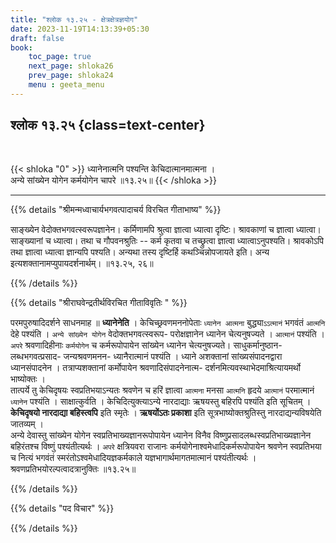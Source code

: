 ```yaml
---
title: "श्लोक १३.२५ - क्षेत्रक्षेत्रज्ञयोग"
date: 2023-11-19T14:13:39+05:30
draft: false
book:
    toc_page: true
    next_page: shloka26
    prev_page: shloka24
    menu : geeta_menu
---
```




## श्लोक १३.२५ {class=text-center}

<br/>

{{< shloka  "0"  >}}
ध्यानेनात्मनि पश्यन्ति केचिदात्मानमात्मना ।   
अन्ये सांख्येन योगेन कर्मयोगेन चापरे ॥१३.२५॥
{{< /shloka >}}

---


{{% details "श्रीमन्मध्वाचार्यभगवत्पादाचर्य विरचित  गीताभाष्य" %}}

साङ्ख्येन वेदोक्तभगवत्स्वरूपज्ञानेन। कर्मिणामपि श्रुत्वा ज्ञात्वा ध्यात्वा दृष्टिः। श्रावकाणां च ज्ञात्वा ध्यात्वा। साङ्ख्यानां च ध्यात्वा। तथा च गौपवनश्रुतिः -- कर्म कृतवा च तच्छ्रुत्वा ज्ञात्वा ध्यात्वाऽनुपश्यति। श्रावकोऽपि तथा ज्ञात्वा ध्यात्वा ज्ञान्यपि पश्यति। अन्यथा तस्य दृष्टिर्हि कथञ्चिन्नोपजायते इति। अन्य इत्यशक्तानामप्युपायदर्शनार्थम्। ॥१३.२५, २६॥

{{% /details %}}



{{% details "श्रीराघवेन्द्रतीर्थविरचित गीताविवृतिः " %}}

परमपुरुषादिदर्शने साधनमाह ॥ **ध्यानेनेति** । 
केचिच्छ्रवणमननोपेताः `ध्यानेन आत्मना` बुद्ध्या`ऽऽत्मानं` 
भगवंतं `आत्मनि` देहे पश्यंति । 
`अन्ये सांख्येन योगेन` वेदोक्तभगवत्स्वरूप- 
परोक्षज्ञानेन ध्यानेन चेत्यनुषज्यते । `आत्मानं` पश्यंति ।
`अपरे` श्रवणादिहीनाः `कर्मयोगेन` च कर्मरूपोपायेन 
सांख्येन ध्यानेन चेत्यनुषज्यते।
साधुकर्मानुष्ठान- लब्धभगवत्प्रसाद- 
जन्यश्रवणमनन- ध्यानैरात्मानं पश्यंति । ध्याने 
अशक्तानां सांख्यसंपादनद्वारा ध्यानसंपादनेन । 
तत्राप्यशक्तानां कर्मोपायेन 
श्रवणादिसंपादनेनात्म- दर्शनमित्यवस्थाभेदमाश्रित्यायमर्थो 
भाष्योक्तः ।   
तात्पर्ये तु केचिदृषयः स्वप्रतिभयाऽन्यतः 
श्रवणेन च हरिं ज्ञात्वा `आत्मना` मनसा
`आत्मनि` हृदये `आत्मानं` परमात्मानं `ध्यानेन` पश्यंति । 
साक्षात्कुर्वति । केचिदित्युक्त्याऽन्ये नारदाद्याः ऋषयस्तु 
बहिरपि पश्यंति इति सूचितम्‌ । 
**केचिदृषयो नारदाद्या बहिस्त्वपि** इति स्मृतेः । 
**ऋषयोंऽतः प्रकाशा** इति 
सूत्रभाष्योक्तश्रुतिस्तु नारदाद्यन्यविषयेति जातव्यम्‌ ।  
अन्ये देवास्तु सांख्येन योगेन स्वप्रतिभाख्यज्ञानरूपोपायेन 
ध्यानेन विनैव विष्णुप्रसादलब्धस्वप्रतिभाख्यज्ञानेन 
बहिरंतश्च विष्णुं पश्यंतीत्यर्थः । `अपरे` 
क्षत्रियवरा राजानः 
कर्मयोगेनाश्वमेधादिकर्मरूपोपायेन श्रवणेन स्वप्रतिभया च 
नित्यं भगवंतं  स्मरंतोऽश्वमेधादियज्ञकर्मकाले 
यज्ञभागार्थमागतमात्मानं पश्यंतीत्यर्थः । 
श्रवणप्रतिभयोरल्पत्वादत्रानुक्तिः ॥१३.२५॥

{{% /details %}}



{{% details "पद विचार" %}}


{{% /details %}}
